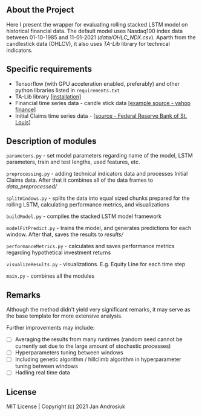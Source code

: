 ## About the Project

Here I present the wrapper for evaluating rolling stacked LSTM model on historical financial data. The default model uses Nasdaq100 index data between 01-10-1985 and 11-01-2021 (*data/OHLC_NDX.csv*). Aparth from the candlestick data (OHLCV), it also uses *TA-Lib* library for technical indicators.

## Specific requirements

- Tensorflow (with GPU acceleration enabled, preferably) and other python libraries listed in `requirements.txt`
- TA-Lib library [[installation]](https://blog.quantinsti.com/install-ta-lib-python/)
- Financial time series data - candle stick data [[example source - yahoo finance]](https://finance.yahoo.com/quote/%5ENDX/history?p=%5ENDX)
- Initial Claims time series data - [[source - Federal Reserve Bank of St. Louis]](https://fred.stlouisfed.org/series/ICSA)

## Description of modules

`parameters.py` - set model parameters regarding name of the model, LSTM parameters, train and test lengths, used features, etc.

`preprocessing.py` - adding technical indicators data and processes Initial Claims data. After that it combines all of the data frames to *data_preprocessed/*

`splitWindows.py` - splits the data into equal sized chunks prepared for the rolling LSTM, calculating performance metrics, and visualizations

`buildModel.py` - compiles the stacked LSTM model framework

`modelFitPredict.py` - trains the model, and generates predictions for each window. After that, saves the results to *results/*

`performanceMetrics.py` - calculates and saves performance metrics regarding hypothetical investment returns

`visualizeResults.py` - visualizations. E.g. Equity Line for each time step

`main.py` - combines all the modules

## Remarks

Although the method didn't yield very significant remarks, it may serve as the base template for more extensive analysis.

Further improvements may include:

- [ ] Averaging the results from many runtimes (random seed cannot be currently set due to the large amount of stochastic processes)
- [ ] Hyperparameters tuning between windows
- [ ] Including genetic algorithm / hillclimb algorithm in hyperparameter tuning between windows
- [ ] Hadling real time data

## License

MIT License | Copyright (c) 2021 Jan Androsiuk
